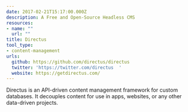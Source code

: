 ```yaml
---
date: 2017-02-21T15:17:00.000Z
description: A Free and Open-Source Headless CMS
resources:
- name: ""
  url: ""
title: Directus
tool_type:
- content-management
urls:
  github: https://github.com/directus/directus
  twitter: 'https://twitter.com/directus  '
  website: https://getdirectus.com/
---
```


Directus is an API-driven content management framework for custom databases. It decouples content for use in apps, websites, or any other data-driven projects.
